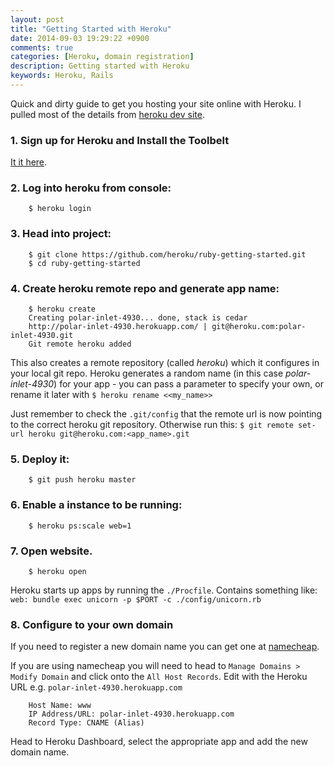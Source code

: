 ```yaml
---
layout: post
title: "Getting Started with Heroku"
date: 2014-09-03 19:29:22 +0900
comments: true
categories: [Heroku, domain registration] 
description: Getting started with Heroku
keywords: Heroku, Rails
---
```

Quick and dirty guide to get you hosting your site online with Heroku.  I pulled most of the details from [heroku dev site](https://devcenter.heroku.com/articles/getting-started-with-ruby#introduction "Heroku setup").
<!-- more -->
### 1.  Sign up for Heroku and Install the Toolbelt

[It it here](https://devcenter.heroku.com/articles/getting-started-with-ruby#set-up "Heroku Toolbelt").


### 2.  Log into heroku from console:
        $ heroku login 


### 3. Head into project:
        $ git clone https://github.com/heroku/ruby-getting-started.git
        $ cd ruby-getting-started

### 4. Create heroku remote repo and generate app name:
        $ heroku create
        Creating polar-inlet-4930... done, stack is cedar
        http://polar-inlet-4930.herokuapp.com/ | git@heroku.com:polar-inlet-4930.git
        Git remote heroku added

This also creates a remote repository (called _heroku_) which it configures in your local git repo. Heroku generates a random name (in this case _polar-inlet-4930_) for your app - you can pass a parameter to specify your own, or rename it later with `$ heroku rename <<my_name>>` 

Just remember to check the `.git/config` that the remote url is now pointing to the correct heroku git repository. Otherwise run this: `$ git remote set-url heroku git@heroku.com:<app_name>.git`

### 5. Deploy it:
        $ git push heroku master

### 6. Enable a instance to be running:
        $ heroku ps:scale web=1

### 7. Open website.
        $ heroku open

Heroku starts up apps by running the `./Procfile`.  Contains something like: 
`web: bundle exec unicorn -p $PORT -c ./config/unicorn.rb`

### 8. Configure to your own domain
If you need to register a new domain name you can get one at [namecheap](https://www.namecheap.com/ "namecheap").

If you are using namecheap you will need to head to `Manage Domains > Modify Domain` and click onto the `All Host Records`. Edit with the Heroku URL e.g. `polar-inlet-4930.herokuapp.com`

        Host Name: www
        IP Address/URL: polar-inlet-4930.herokuapp.com
        Record Type: CNAME (Alias)

Head to Heroku Dashboard, select the appropriate app and add the new domain name.